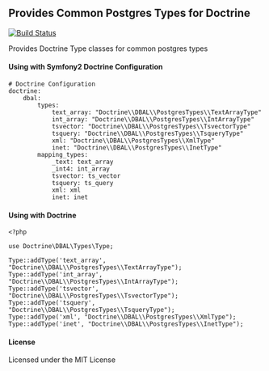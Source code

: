 Provides Common Postgres Types for Doctrine
-------------------------------------------

[![Build Status](https://secure.travis-ci.org/opensoft/doctrine-postgres-types.png?branch=master)](http://travis-ci.org/opensoft/doctrine-postgres-types)

Provides Doctrine Type classes for common postgres types

#### Using with Symfony2 Doctrine Configuration

    # Doctrine Configuration
    doctrine:
        dbal:
            types:
                text_array: "Doctrine\\DBAL\\PostgresTypes\\TextArrayType"
                int_array: "Doctrine\\DBAL\\PostgresTypes\\IntArrayType"
                tsvector: "Doctrine\\DBAL\\PostgresTypes\\TsvectorType"
                tsquery: "Doctrine\\DBAL\\PostgresTypes\\TsqueryType"
                xml: "Doctrine\\DBAL\\PostgresTypes\\XmlType"
                inet: "Doctrine\\DBAL\\PostgresTypes\\InetType"
            mapping_types:
                _text: text_array
                _int4: int_array
                tsvector: ts_vector
                tsquery: ts_query
                xml: xml
                inet: inet

#### Using with Doctrine

    <?php

    use Doctrine\DBAL\Types\Type;

    Type::addType('text_array', "Doctrine\\DBAL\\PostgresTypes\\TextArrayType");
    Type::addType('int_array', "Doctrine\\DBAL\\PostgresTypes\\IntArrayType");
    Type::addType('tsvector', "Doctrine\\DBAL\\PostgresTypes\\TsvectorType");
    Type::addType('tsquery', "Doctrine\\DBAL\\PostgresTypes\\TsqueryType");
    Type::addType('xml', "Doctrine\\DBAL\\PostgresTypes\\XmlType");
    Type::addType('inet', "Doctrine\\DBAL\\PostgresTypes\\InetType");

#### License

Licensed under the MIT License
